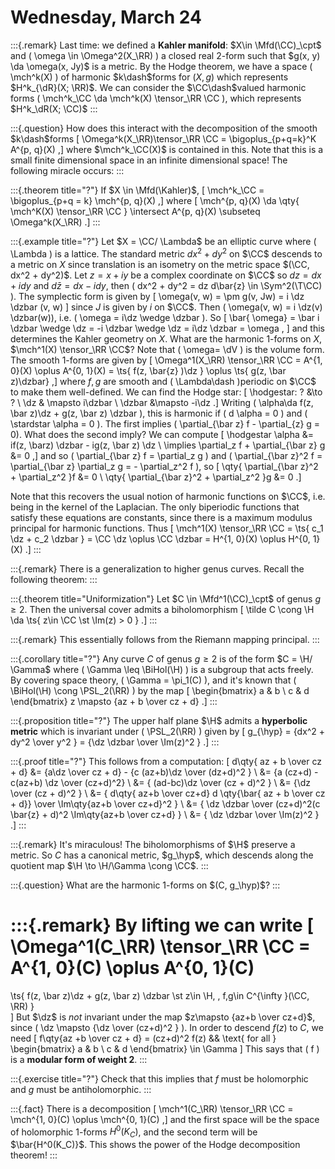 # Wednesday, March 24

:::{.remark}
Last time: we defined a **Kahler manifold**: $X\in \Mfd(\CC)_\cpt$ and \( \omega \in \Omega^2(X_\RR) \) a closed real 2-form such that $g(x, y) \da \omega(x, Jy)$ is a metric.
By the Hodge theorem, we have a space \( \mch^k(X) \) of harmonic $k\dash$forms for $(X, g)$ which represents $H^k_{\dR}(X; \RR)$.
We can consider the $\CC\dash$valued harmonic forms \( \mch^k_\CC \da \mch^k(X) \tensor_\RR \CC \), which represents $H^k_\dR(X; \CC)$
:::

:::{.question}
How does this interact with the decomposition of the smooth $k\dash$forms
\[
\Omega^k(X_\RR)\tensor_\RR \CC = \bigoplus_{p+q=k}^K A^{p, q}(X)
,\]
where $\mch^k_\CC(X)$ is contained in this.
Note that this is a small finite dimensional space in an infinite dimensional space!
The following miracle occurs:
:::

:::{.theorem title="?"}
If $X \in \Mfd(\Kahler)$,
\[
\mch^k_\CC = \bigoplus_{p+q = k} \mch^{p, q}(X)
,\]
where 
\[
\mch^{p, q}(X) \da 
\qty{ \mch^K(X) \tensor_\RR \CC } \intersect A^{p, q}(X) \subseteq \Omega^k(X_\RR)
.\]
:::

:::{.example title="?"}
Let $X = \CC/ \Lambda$ be an elliptic curve where \( \Lambda \) is a lattice.
The standard metric $dx^2 + dy^2$ on $\CC$ descends to a metric on $X$ since translation is an isometry on the metric space $(\CC, dx^2 + dy^2)$.
Let $z=x+iy$ be a complex coordinate on $\CC$ so $dz = dx + idy$ and $d\bar z = dx - idy$, then \( dx^2 + dy^2 = dz d\bar{z} \in \Sym^2(\T\CC) \).
The symplectic form is given by 
\[ 
\omega(v, w) = \pm g(v, Jw) = i \dz \dzbar (v, w) 
\] 
since $J$ is given by $i$ on $\CC$.
Then \( \omega(v, w) = i \dz(v) \dzbar(w)\), i.e. \( \omega = i\dz \wedge \dzbar \).
So 
\[ 
\bar{ \omega} = \bar i \dzbar \wedge \dz = -i \dzbar \wedge \dz = i\dz \dzbar = \omega
, \] 
and this determines the Kahler geometry on $X$.
What are the harmonic 1-forms on $X$, $\mch^1(X) \tensor_\RR \CC$?
Note that \( \omega= \dV \) is the volume form.
The smooth 1-forms are given by 
\[ 
\Omega^1(X_\RR) \tensor_\RR \CC = A^{1, 0}(X) \oplus A^{0, 1}(X) = \ts{ f(z, \bar{z} )\dz } \oplus \ts{ g(z, \bar z)\dzbar}
,\]
where $f,g$ are smooth and \( \Lambda\dash \)periodic on $\CC$ to make them well-defined.
We can find the Hodge star:
\[
\hodgestar: ? &\to ? \\
\dz & \mapsto i\dzbar \\
\dzbar &\mapsto -i\dz
.\]
Writing \( \alpha\da f(z, \bar z)\dz + g(z, \bar z) \dzbar \), this is harmonic if \( d \alpha = 0 \) and \( \stardstar \alpha = 0 \).
The first implies \( \partial_{\bar z} f - \partial_{z} g = 0\).
What does the second imply?
We can compute
\[
\hodgestar \alpha 
&= if(z, \barz) \dzbar - ig(z, \bar z) \dz \\
\implies \partial_z f + \partial_{\bar z} g 
&= 0
,\]
and so \( \partial_{\bar z} f = \partial_z g \) and \( \partial_{\bar z}^2 f = \partial_{\bar z} \partial_z g = - \partial_z^2 f \), so
\[
\qty{ \partial_{\bar z}^2 + \partial_z^2 }f &= 0 \\
\qty{ \partial_{\bar z}^2 + \partial_z^2 }g &= 0 
.\]

Note that this recovers the usual notion of harmonic functions on $\CC$, i.e. being in the kernel of the Laplacian.
The only biperiodic functions that satisfy these equations are constants, since there is a maximum modulus principal for harmonic functions.
Thus 
\[
\mch^1(X) \tensor_\RR \CC = \ts{ c_1 \dz + c_2 \dzbar } = \CC \dz \oplus \CC \dzbar = H^{1, 0}(X) \oplus H^{0, 1}(X) 
.\]
:::

:::{.remark}
There is a generalization to higher genus curves.
Recall the following theorem:
:::

:::{.theorem title="Uniformization"}
Let $C \in \Mfd^1(\CC)_\cpt$ of genus $g\geq 2$.
Then the universal cover admits a biholomorphism 
\[
\tilde C \cong \H \da \ts{ z\in \CC \st \Im(z) > 0 }
.\]
:::

:::{.remark}
This essentially follows from the Riemann mapping principal.
:::

:::{.corollary title="?"}
Any curve $C$ of genus $g\geq 2$ is of the form $C = \H/ \Gamma$ where \( \Gamma \leq \BiHol(\H) \) is a subgroup that acts freely.
By covering space theory, \( \Gamma = \pi_1(C) \), and it's known that \( \BiHol(\H) \cong \PSL_2(\RR) \) by the map
\[
\begin{bmatrix}
a & b 
\\
c & d
\end{bmatrix}
z
\mapsto 
{az + b \over cz + d}
.\]
:::

:::{.proposition title="?"}
The upper half plane $\H$ admits a **hyperbolic metric** which is invariant under \( \PSL_2(\RR) \) given by 
\[
g_{\hyp} = {dx^2 + dy^2 \over y^2 } = {\dz \dzbar \over \Im(z)^2 }
.\]
:::

:::{.proof title="?"}
This follows from a computation:
\[
d\qty{ az + b \over cz + d} 
&= {a\dz \over cz + d} - {c (az+b)\dz \over (dz+d)^2 } \\
&= {a (cz+d) - c(az+b) \dz \over (cz+d)^2} \\
&= { (ad-bc)\dz \over  (cz + d)^2 } \\
&= {\dz \over  (cz + d)^2 } \\
&= { d\qty{ az+b \over cz+d} d \qty{\bar{ az + b \over cz + d}} \over \Im\qty{az+b \over cz+d}^2 } \\
&= { \dz \dzbar \over (cz+d)^2(c \bar{z} + d)^2 \Im\qty{az+b \over cz+d} } \\
&= { \dz \dzbar \over \Im(z)^2 } 
.\]
:::

:::{.remark}
It's miraculous! 
The biholomorphisms of $\H$ preserve a metric.
So $C$ has a canonical metric, $g_\hyp$, which descends along the quotient map $\H \to \H/\Gamma \cong \CC$.
:::

:::{.question}
What are the harmonic 1-forms on $(C, g_\hyp)$?
:::

:::{.remark}
By lifting we can write 
\[ 
\Omega^1(C_\RR) \tensor_\RR \CC = A^{1, 0}(C) \oplus A^{0, 1}(C) 
= 
\ts{ f(z, \bar z)\dz + g(z, \bar z) \dzbar \st z\in \H, \, f,g\in C^{\infty }(\CC, \RR) }  
\]
But $\dz$ is *not* invariant under the map $z\mapsto {az+b \over cz+d}$, since \( \dz \mapsto {\dz \over (cz+d)^2 } \).
In order to descend $f(z)$ to $C$, we need 
\[
f\qty{az +b \over cz + d} = (cz+d)^2 f(z)
&&
\text{ for all } 
\begin{bmatrix}
a & b 
\\
c & d
\end{bmatrix}
\in \Gamma
\]
This says that \( f \) is a **modular form of weight 2**.
:::

:::{.exercise title="?"}
Check that this implies that $f$ must be holomorphic and $g$ must be antiholomorphic.
:::

:::{.fact}
There is a decomposition
\[
\mch^1(C_\RR) \tensor_\RR \CC = \mch^{1, 0}(C) \oplus \mch^{0, 1}(C)
,\]
and the first space will be the space of holomorphic 1-forms $H^0(K_C)$, and the second term will be $\bar{H^0(K_C)}$.
This shows the power of the Hodge decomposition theorem!
:::















